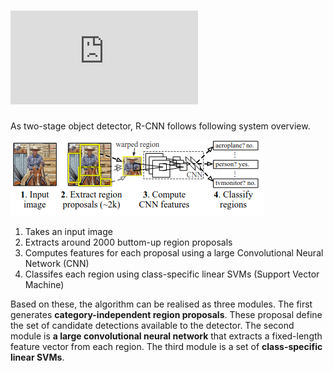 # ![Region-based Convolution Neural Network](https://arxiv.org/pdf/1311.2524v5.pdf)

As two-stage object detector, R-CNN follows following system overview.

![System Overview](assets/system-overview.png)

1. Takes an input image
2. Extracts around 2000 buttom-up region proposals
3. Computes features for each proposal using a large Convolutional Neural Network (CNN)
4. Classifes each region using class-specific linear SVMs (Support Vector Machine)

Based on these, the algorithm can be realised as three modules. The first generates **category-independent region proposals**. These proposal define the set of candidate detections available to the detector. The second module is **a large convolutional neural network** that extracts a fixed-length feature vector from each region. The third module is a set of **class-specific linear SVMs**.